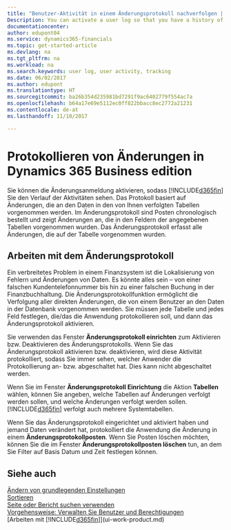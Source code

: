 ```yaml
---
title: "Benutzer-Aktivität in einem Änderungsprotokoll nachverfolgen | Microsoft Docs"
Description: You can activate a user log so that you have a history of any changes made to data in tracked tables.
documentationcenter: 
author: edupont04
ms.service: dynamics365-financials
ms.topic: get-started-article
ms.devlang: na
ms.tgt_pltfrm: na
ms.workload: na
ms.search.keywords: user log, user activity, tracking
ms.date: 06/02/2017
ms.author: edupont
ms.translationtype: HT
ms.sourcegitcommit: ba26b354d235981bd7291f9ac6402779f554ac7a
ms.openlocfilehash: b64a17e69e5112ec0ff822bbacc8ec2772a21231
ms.contentlocale: de-at
ms.lasthandoff: 11/10/2017

---
```

# <a name="logging-changes-in-dynamics-365-business-edition"></a>Protokollieren von Änderungen in Dynamics 365 Business edition 
Sie können die Änderungsanmeldung aktivieren, sodass [!INCLUDE[d365fin](includes/d365fin_md.md)] Sie den Verlauf der Aktivitäten sehen. Das Protokoll basiert auf Änderungen, die an den Daten in den von Ihnen verfolgten Tabellen vorgenommen werden. Im Änderungsprotokoll sind Posten chronologisch bestellt und zeigt Änderungen an, die in den Feldern der angegebenen Tabellen vorgenommen wurden. Das Änderungsprotokoll erfasst alle Änderungen, die auf der Tabelle vorgenommen wurden.  

## <a name="working-with-the-change-log"></a>Arbeiten mit dem Änderungsprotokoll
Ein verbreitetes Problem in einem Finanzsystem ist die Lokalisierung von Fehlern und Änderungen von Daten. Es könnte alles sein – von einer falschen Kundentelefonnummer bis hin zu einer falschen Buchung in der Finanzbuchhaltung. Die Änderungsprotokollfunktion ermöglicht die Verfolgung aller direkten Änderungen, die von einem Benutzer an den Daten in der Datenbank vorgenommen werden. Sie müssen jede Tabelle und jedes Feld festlegen, die/das die Anwendung protokollieren soll, und dann das Änderungsprotokoll aktivieren.  

Sie verwenden das Fenster **Änderungsprotokoll einrichten** zum Aktivieren bzw. Deaktivieren des Änderungsprotokolls. Wenn Sie das Änderungsprotokoll aktivieren bzw. deaktivieren, wird diese Aktivität protokolliert, sodass Sie immer sehen, welcher Anwender die Protokollierung an- bzw. abgeschaltet hat. Dies kann nicht abgeschaltet werden.  

Wenn Sie im Fenster **Änderungsprotokoll Einrichtung** die Aktion **Tabellen** wählen, können Sie angeben, welche Tabellen auf Änderungen verfolgt werden sollen, und welche Änderungen verfolgt werden sollen. [!INCLUDE[d365fin](includes/d365fin_md.md)] verfolgt auch mehrere Systemtabellen.

Wenn Sie das Änderungsprotokoll eingerichtet und aktiviert haben und jemand Daten verändert hat, protokolliert die Anwendung die Änderung in einem **Änderungsprotokollposten**. Wenn Sie Posten löschen möchten, können Sie die im Fenster **Änderungsprotokollposten löschen** tun, an dem Sie Filter auf Basis Datum und Zeit festlegen können.  

## <a name="see-also"></a>Siehe auch
[Ändern von grundlegenden Einstellungen](ui-change-basic-settings.md)  
[Sortieren](ui-sorting.md)  
[Seite oder Bericht suchen verwenden](ui-search.md)  
[Vorgehensweise: Verwalten Sie Benutzer und Berechtigungen](ui-how-users-permissions.md)    
[Arbeiten mit [!INCLUDE[d365fin](includes/d365fin_md.md)]](ui-work-product.md)  


